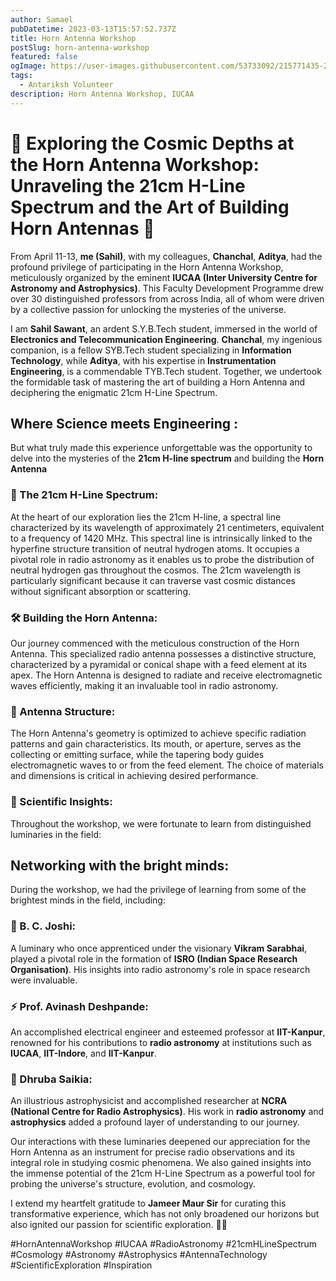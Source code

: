 ```yaml
---
author: Samael
pubDatetime: 2023-03-13T15:57:52.737Z
title: Horn Antenna Workshop
postSlug: horn-antenna-workshop
featured: false
ogImage: https://user-images.githubusercontent.com/53733092/215771435-25408246-2309-4f8b-a781-1f3d93bdf0ec.png
tags:
  - Antariksh Volunteer
description: Horn Antenna Workshop, IUCAA
---
```




# 🌟 Exploring the Cosmic Depths at the Horn Antenna Workshop: Unraveling the 21cm H-Line Spectrum and the Art of Building Horn Antennas 🌟

From April 11-13, **me (Sahil)**, with my colleagues, **Chanchal**, **Aditya**, had the profound privilege of participating in the Horn Antenna Workshop, meticulously organized by the eminent **IUCAA (Inter University Centre for Astronomy and Astrophysics)**. This Faculty Development Programme drew over 30 distinguished professors from across India, all of whom were driven by a collective passion for unlocking the mysteries of the universe.

I am **Sahil Sawant**, an ardent S.Y.B.Tech student, immersed in the world of **Electronics and Telecommunication Engineering**. **Chanchal**, my ingenious companion, is a fellow SYB.Tech student specializing in **Information Technology**, while **Aditya**, with his expertise in **Instrumentation Engineering**, is a commendable TYB.Tech student. Together, we undertook the formidable task of mastering the art of building a Horn Antenna and deciphering the enigmatic 21cm H-Line Spectrum.

## Where Science meets Engineering : 

But what truly made this experience unforgettable was the opportunity to delve into the mysteries of the **21cm H-line spectrum** and building the **Horn Antenna**

### 📡 The 21cm H-Line Spectrum:

At the heart of our exploration lies the 21cm H-line, a spectral line characterized by its wavelength of approximately 21 centimeters, equivalent to a frequency of 1420 MHz. This spectral line is intrinsically linked to the hyperfine structure transition of neutral hydrogen atoms. It occupies a pivotal role in radio astronomy as it enables us to probe the distribution of neutral hydrogen gas throughout the cosmos. The 21cm wavelength is particularly significant because it can traverse vast cosmic distances without significant absorption or scattering.

### 🛠️ Building the Horn Antenna:

Our journey commenced with the meticulous construction of the Horn Antenna. This specialized radio antenna possesses a distinctive structure, characterized by a pyramidal or conical shape with a feed element at its apex. The Horn Antenna is designed to radiate and receive electromagnetic waves efficiently, making it an invaluable tool in radio astronomy.

### 📏 Antenna Structure:

The Horn Antenna's geometry is optimized to achieve specific radiation patterns and gain characteristics. Its mouth, or aperture, serves as the collecting or emitting surface, while the tapering body guides electromagnetic waves to or from the feed element. The choice of materials and dimensions is critical in achieving desired performance.

### 🔭 Scientific Insights:

Throughout the workshop, we were fortunate to learn from distinguished luminaries in the field:

## Networking with the bright minds:

During the workshop, we had the privilege of learning from some of the brightest minds in the field, including:

### 🚀 B. C. Joshi:

A luminary who once apprenticed under the visionary **Vikram Sarabhai**, played a pivotal role in the formation of **ISRO (Indian Space Research Organisation)**. His insights into radio astronomy's role in space research were invaluable.

### ⚡ Prof. Avinash Deshpande:

An accomplished electrical engineer and esteemed professor at **IIT-Kanpur**, renowned for his contributions to **radio astronomy** at institutions such as **IUCAA**, **IIT-Indore**, and **IIT-Kanpur**.

### 🌌 Dhruba Saikia:

An illustrious astrophysicist and accomplished researcher at **NCRA (National Centre for Radio Astrophysics)**. His work in **radio astronomy** and **astrophysics** added a profound layer of understanding to our journey.


Our interactions with these luminaries deepened our appreciation for the Horn Antenna as an instrument for precise radio observations and its integral role in studying cosmic phenomena. We also gained insights into the immense potential of the 21cm H-Line Spectrum as a powerful tool for probing the universe's structure, evolution, and cosmology.

I extend my heartfelt gratitude to **Jameer Maur Sir** for curating this transformative experience, which has not only broadened our horizons but also ignited our passion for scientific exploration. 🙏🔭

#HornAntennaWorkshop #IUCAA #RadioAstronomy #21cmHLineSpectrum #Cosmology #Astronomy #Astrophysics #AntennaTechnology #ScientificExploration #Inspiration

